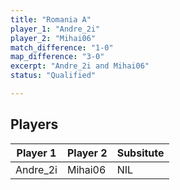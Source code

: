 ```yaml
---
title: "Romania A"
player_1: "Andre_2i"
player_2: "Mihai06"
match_difference: "1-0"
map_difference: "3-0"
excerpt: "Andre_2i and Mihai06"
status: "Qualified"

---
```

## Players

| Player 1 | Player 2 | Subsitute |
| -- | -- | -- |
| Andre_2i | Mihai06 | NIL |
